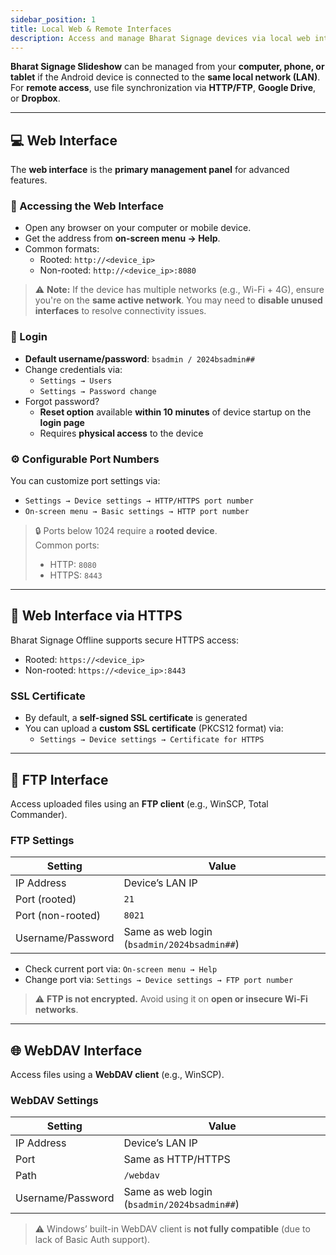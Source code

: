 ```yaml
---
sidebar_position: 1
title: Local Web & Remote Interfaces
description: Access and manage Bharat Signage devices via local web interface, FTP, WebDAV, and remote synchronization.
---
```


**Bharat Signage Slideshow** can be managed from your **computer, phone, or tablet** if the Android device is connected to the **same local network (LAN)**.  
For **remote access**, use file synchronization via **HTTP/FTP**, **Google Drive**, or **Dropbox**.

---

## 💻 Web Interface

The **web interface** is the **primary management panel** for advanced features.

### 🔗 Accessing the Web Interface

- Open any browser on your computer or mobile device.
- Get the address from **on-screen menu → Help**.
- Common formats:
  - Rooted: `http://<device_ip>`
  - Non-rooted: `http://<device_ip>:8080`

> ⚠️ **Note:** If the device has multiple networks (e.g., Wi-Fi + 4G), ensure you're on the **same active network**. You may need to **disable unused interfaces** to resolve connectivity issues.

### 🔐 Login

- **Default username/password**: `bsadmin / 2024bsadmin##`
- Change credentials via:
  - `Settings → Users`
  - `Settings → Password change`
- Forgot password?
  - **Reset option** available **within 10 minutes** of device startup on the **login page**
  - Requires **physical access** to the device

### ⚙️ Configurable Port Numbers

You can customize port settings via:

- `Settings → Device settings → HTTP/HTTPS port number`
- `On-screen menu → Basic settings → HTTP port number`

> 🔒 Ports below 1024 require a **rooted device**.  
> Common ports:
>
> - HTTP: `8080`
> - HTTPS: `8443`

---

## 🔐 Web Interface via HTTPS

Bharat Signage Offline supports secure HTTPS access:

- Rooted: `https://<device_ip>`
- Non-rooted: `https://<device_ip>:8443`

### SSL Certificate

- By default, a **self-signed SSL certificate** is generated
- You can upload a **custom SSL certificate** (PKCS12 format) via:
  - `Settings → Device settings → Certificate for HTTPS`

---

## 📁 FTP Interface

Access uploaded files using an **FTP client** (e.g., WinSCP, Total Commander).

### FTP Settings

| Setting           | Value                                       |
| ----------------- | ------------------------------------------- |
| IP Address        | Device’s LAN IP                             |
| Port (rooted)     | `21`                                        |
| Port (non-rooted) | `8021`                                      |
| Username/Password | Same as web login (`bsadmin/2024bsadmin##`) |

- Check current port via: `On-screen menu → Help`
- Change port via: `Settings → Device settings → FTP port number`

> ⚠️ **FTP is not encrypted.** Avoid using it on **open or insecure Wi-Fi networks**.

---

## 🌐 WebDAV Interface

Access files using a **WebDAV client** (e.g., WinSCP).

### WebDAV Settings

| Setting           | Value                                       |
| ----------------- | ------------------------------------------- |
| IP Address        | Device’s LAN IP                             |
| Port              | Same as HTTP/HTTPS                          |
| Path              | `/webdav`                                   |
| Username/Password | Same as web login (`bsadmin/2024bsadmin##`) |

> ⚠️ Windows’ built-in WebDAV client is **not fully compatible** (due to lack of Basic Auth support).
